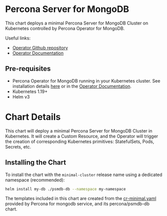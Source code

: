 # Percona Server for MongoDB

This chart deploys a minimal Percona Server for MongoDB Cluster on Kubernetes controlled by Percona Operator for MongoDB.

Useful links:
- [Operator Github repository](https://github.com/percona/percona-server-mongodb-operator)
- [Operator Documentation](https://www.percona.com/doc/kubernetes-operator-for-psmongodb/index.html)

## Pre-requisites
* Percona Operator for MongoDB running in your Kubernetes cluster. See installation details [here](https://github.com/percona/percona-helm-charts/blob/main/charts/psmdb-operator) or in the [Operator Documentation](https://www.percona.com/doc/kubernetes-operator-for-psmongodb/helm.html).
* Kubernetes 1.19+
* Helm v3

# Chart Details
This chart will deploy a minimal Percona Server for MongoDB Cluster in Kubernetes. It will create a Custom Resource, and the Operator will trigger the creation of corresponding Kubernetes primitives: StatefulSets, Pods, Secrets, etc.

## Installing the Chart
To install the chart with the `minimal-cluster` release name using a dedicated namespace (recommended):

```sh
helm install my-db ./psmdb-db --namespace my-namespace
```

The templates included in this chart are created from the [cr-minimal.yaml](https://raw.githubusercontent.com/percona/percona-server-mongodb-operator/v1.12.0/deploy/cr-minimal.yaml) provided by Percona for mongodb service, and its percona/psmdb-db chart.